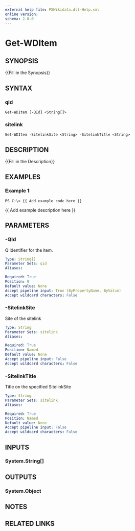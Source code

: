 ```yaml
---
external help file: PSWikidata.dll-Help.xml
online version: 
schema: 2.0.0
---
```


# Get-WDItem

## SYNOPSIS
{{Fill in the Synopsis}}

## SYNTAX

### qid
```
Get-WDItem [-QId] <String[]>
```

### sitelink
```
Get-WDItem -SitelinkSite <String> -SitelinkTitle <String>
```

## DESCRIPTION
{{Fill in the Description}}

## EXAMPLES

### Example 1
```
PS C:\> {{ Add example code here }}
```

{{ Add example description here }}

## PARAMETERS

### -QId
Q identifier for the item.

```yaml
Type: String[]
Parameter Sets: qid
Aliases: 

Required: True
Position: 0
Default value: None
Accept pipeline input: True (ByPropertyName, ByValue)
Accept wildcard characters: False
```

### -SitelinkSite
Site of the sitelink

```yaml
Type: String
Parameter Sets: sitelink
Aliases: 

Required: True
Position: Named
Default value: None
Accept pipeline input: False
Accept wildcard characters: False
```

### -SitelinkTitle
Title on the specified SitelinkSite

```yaml
Type: String
Parameter Sets: sitelink
Aliases: 

Required: True
Position: Named
Default value: None
Accept pipeline input: False
Accept wildcard characters: False
```

## INPUTS

### System.String[]


## OUTPUTS

### System.Object

## NOTES

## RELATED LINKS

